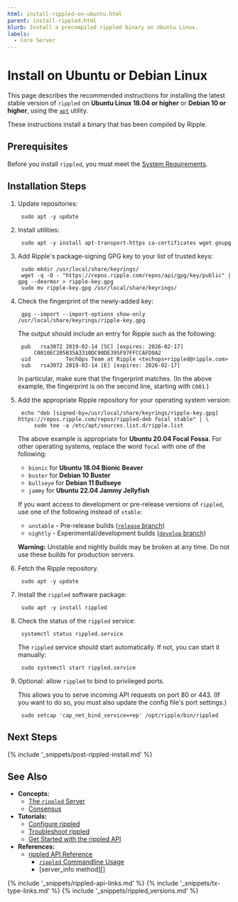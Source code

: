 ```yaml
---
html: install-rippled-on-ubuntu.html
parent: install-rippled.html
blurb: Install a precompiled rippled binary on Ubuntu Linux.
labels:
  - Core Server
---
```

# Install on Ubuntu or Debian Linux

This page describes the recommended instructions for installing the latest stable version of `rippled` on **Ubuntu Linux 18.04 or higher** or **Debian 10 or higher**, using the [`apt`](https://ubuntu.com/server/docs) utility.

These instructions install a binary that has been compiled by Ripple.


## Prerequisites

Before you install `rippled`, you must meet the [System Requirements](system-requirements.html).


## Installation Steps

1. Update repositories:

        sudo apt -y update

2. Install utilities:

        sudo apt -y install apt-transport-https ca-certificates wget gnupg

3. Add Ripple's package-signing GPG key to your list of trusted keys:

        sudo mkdir /usr/local/share/keyrings/
        wget -q -O - "https://repos.ripple.com/repos/api/gpg/key/public" | gpg --dearmor > ripple-key.gpg
        sudo mv ripple-key.gpg /usr/local/share/keyrings/


4. Check the fingerprint of the newly-added key:

        gpg --import --import-options show-only /usr/local/share/keyrings/ripple-key.gpg

    The output should include an entry for Ripple such as the following:

        pub   rsa3072 2019-02-14 [SC] [expires: 2026-02-17]
            C0010EC205B35A3310DC90DE395F97FFCCAFD9A2
        uid           TechOps Team at Ripple <techops+rippled@ripple.com>
        sub   rsa3072 2019-02-14 [E] [expires: 2026-02-17]


    In particular, make sure that the fingerprint matches. (In the above example, the fingerprint is on the second line, starting with `C001`.)

5. Add the appropriate Ripple repository for your operating system version:

        echo "deb [signed-by=/usr/local/share/keyrings/ripple-key.gpg] https://repos.ripple.com/repos/rippled-deb focal stable" | \
            sudo tee -a /etc/apt/sources.list.d/ripple.list

    The above example is appropriate for **Ubuntu 20.04 Focal Fossa**. For other operating systems, replace the word `focal` with one of the following:

    - `bionic` for **Ubuntu 18.04 Bionic Beaver**
    - `buster` for **Debian 10 Buster**
    - `bullseye` for **Debian 11 Bullseye**
    - `jammy` for **Ubuntu 22.04 Jammy Jellyfish**

    If you want access to development or pre-release versions of `rippled`, use one of the following instead of `stable`:

    - `unstable` - Pre-release builds ([`release` branch](https://github.com/XRPLF/rippled/tree/release))
    - `nightly` - Experimental/development builds ([`develop` branch](https://github.com/XRPLF/rippled/tree/develop))

    **Warning:** Unstable and nightly builds may be broken at any time. Do not use these builds for production servers.

6. Fetch the Ripple repository.

        sudo apt -y update

7. Install the `rippled` software package:

        sudo apt -y install rippled

8. Check the status of the `rippled` service:

        systemctl status rippled.service

    The `rippled` service should start automatically. If not, you can start it manually:

        sudo systemctl start rippled.service


9. Optional: allow `rippled` to bind to privileged ports.

    This allows you to serve incoming API requests on port 80 or 443. (If you want to do so, you must also update the config file's port settings.)

        sudo setcap 'cap_net_bind_service=+ep' /opt/ripple/bin/rippled


## Next Steps

{% include '_snippets/post-rippled-install.md' %}
<!--_ -->


## See Also

- **Concepts:**
    - [The `rippled` Server](xrpl-servers.html)
    - [Consensus](consensus.html)
- **Tutorials:**
    - [Configure rippled](configure-rippled.html)
    - [Troubleshoot rippled](troubleshoot-the-rippled-server.html)
    - [Get Started with the rippled API](get-started-using-http-websocket-apis.html)
- **References:**
    - [rippled API Reference](http-websocket-apis.html)
        - [`rippled` Commandline Usage](commandline-usage.html)
        - [server_info method][]


<!--{# common link defs #}-->
{% include '_snippets/rippled-api-links.md' %}
{% include '_snippets/tx-type-links.md' %}
{% include '_snippets/rippled_versions.md' %}
